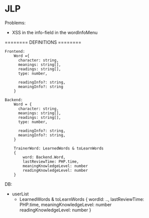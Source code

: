 # JLP
Problems:
- XSS in the info-field in the wordInfoMenu



======== DEFINITIONS ======== 


	
	Frontend:
		Word ={
		  character: string,
		  meanings: string[],
		  readings: string[],
		  type: number,

		  readingInfo?: string,
		  meaningInfo?: string
		}

	Backend:
		Word = {
		  character: string,
		  meanings: string[],
		  readings: string[],
		  type: number,

		  readingInfo?: string,
		  meaningInfo?: string,
		}
		
		TrainerWord: LearnedWords & toLearnWords
		{
			word: Backend.Word,
			lastReviewTime: PHP.time,
		  	meaningKnowledgeLevel: number
			readingKnowledgeLevel: number
		}
		



DB:
- userList
	- LearnedWords & toLearnWords
		{
			wordId: ..,
			lastReviewTime: PHP.time,
		  	meaningKnowledgeLevel: number
			readingKnowledgeLevel: number
		}

